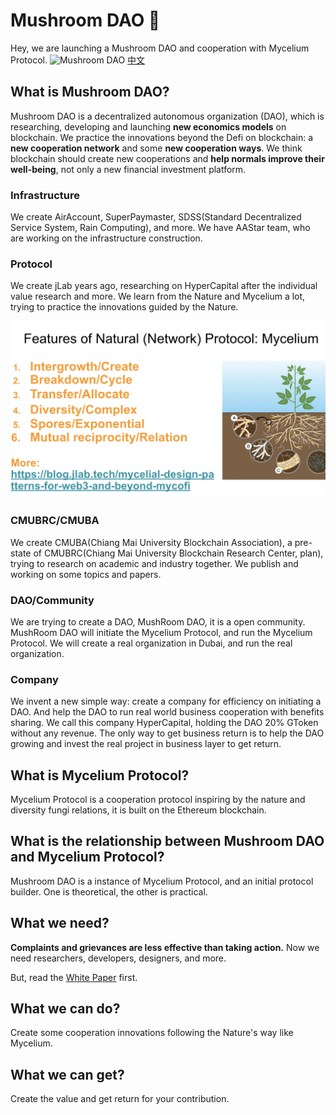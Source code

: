 # Mushroom DAO :mushroom:
Hey, we are launching a Mushroom DAO and cooperation with Mycelium Protocol.
![Mushroom DAO](./assets/mushroom-dao.png)
[中文](./README_zh.md)

## What is Mushroom DAO?
Mushroom DAO is a decentralized autonomous organization (DAO), which is researching, developing and launching **new economics models** on blockchain.
We practice the innovations beyond the Defi on blockchain: a **new cooperation network** and some **new cooperation ways**.
We think blockchain should create new cooperations and **help normals improve their well-being**, not only a new financial investment platform.

### Infrastructure
We create AirAccount, SuperPaymaster, SDSS(Standard Decentralized Service System, Rain Computing), and more.
We have AAStar team, who are working on the infrastructure construction.


### Protocol
We create jLab years ago, researching on HyperCapital after the individual value research and more.
We learn from the Nature and Mycelium a lot, trying to practice the innovations guided by the Nature.

![relations-in-nature](./protocol/relation1.png)

### CMUBRC/CMUBA
We create CMUBA(Chiang Mai University Blockchain Association), a pre-state of CMUBRC(Chiang Mai University Blockchain Research Center, plan), trying to research on academic and industry together.
We publish and working on some topics and papers.

### DAO/Community
We are trying to create a DAO, MushRoom DAO, it is a open community.
MushRoom DAO will initiate the Mycelium Protocol, and run the Mycelium Protocol.
We will create a real organization in Dubai, and run the real organization.

### Company
We invent a new simple way: create a company for efficiency on initiating a DAO.
And help the DAO to run real world business cooperation with benefits sharing.
We call this company HyperCapital, holding the DAO 20% GToken without any revenue.
The only way to get business return is to help the DAO growing and invest the real project in business layer to get return.

## What is Mycelium Protocol?
Mycelium Protocol is a cooperation protocol inspiring by the nature and diversity fungi relations, it is built on the Ethereum blockchain.

## What is the relationship between Mushroom DAO and Mycelium Protocol?
Mushroom DAO is a instance of Mycelium Protocol, and an initial protocol builder.
One is theoretical, the other is practical.

## What we need?
**Complaints and grievances are less effective than taking action.**
Now we need researchers, developers, designers, and more.

But, read the [White Paper](./whitepaper-en.md) first.

## What we can do?
Create some cooperation innovations following the Nature's way like Mycelium.

## What we can get?
Create the value and get return for your contribution.
